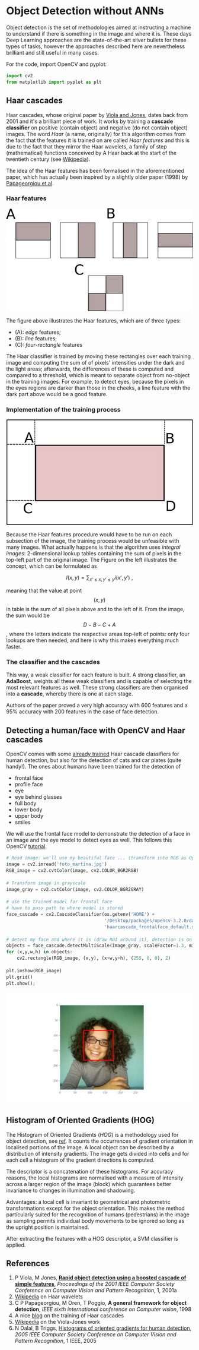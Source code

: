 # Object Detection without ANNs

Object detection is the set of methodologies aimed at instructing a machine to understand if there is something in the image and where it is. These days Deep Learning approaches are the state-of-the-art silver bullets for these types of tasks, however the approaches described here are nevertheless brilliant and still useful in many cases.

For the code, import OpenCV and pyplot:

```python
import cv2
from matplotlib import pyplot as plt
```

## Haar cascades

Haar cascades, whose original paper by [Viola and Jones](object-detection-without-neural-networks.md#references), dates back from 2001 and it's a brilliant piece of work. It works by training a **cascade classifier** on positive \(contain object\) and negative \(do not contain object\) images. The word _Haar_ \(a name, originally\) for this algorithm comes from the fact that the features it is trained on are called _Haar features_ and this is due to the fact that they mirror the Haar wavelets, a family of step \(mathematical\) functions conceived by A Haar back at the start of the twentieth century \(see [Wikipedia](object-detection-without-neural-networks.md#references)\).

The idea of the Haar features has been formalised in the aforementioned paper, which has actually been inspired by a slightly older paper \(1998\) by [Papageorgiou et al](object-detection-without-neural-networks.md#references).

### Haar features

![](../../.gitbook/assets/haar.jpg)

The figure above illustrates the Haar features, which are of three types:

* \(A\): _edge_ features;
* \(B\): _line_ features;
* \(C\): _four-rectangle_ features

The Haar classifier is trained by moving these rectangles over each training image and computing the sum of of pixels' intensities under the dark and the light areas; afterwards, the differences of these is computed and compared to a threshold, which is meant to separate object from no-object in the training images. For example, to detect eyes, because the pixels in the eyes regions are darker than those in the cheeks, a line feature with the dark part above would be a good feature.

### Implementation of the training process

![](../../.gitbook/assets/integral-image.jpg) 

Because the Haar features procedure would have to be run on each subsection of the image, the training process would be unfeasible with many images. What actually happens is that the algorithm uses _integral images_: 2-dimensional lookup tables containing the sum of pixels in the top-left part of the original image. The Figure on the left illustrates the concept, which can be formulated as

$$
I(x, y) = \sum_{x' \leq x, y' \leq y} i(x', y') \ ,
$$

meaning that the value at point$$(x, y)$$in table is the sum of all pixels above and to the left of it. From the image, the sum would be$$D-B-C+A$$, where the letters indicate the respective areas top-left of points: only four lookups are then needed, and here is why this makes everything much faster.

### The classifier and the cascades

This way, a weak classifier for each feature is built. A strong classifier, an **AdaBoost**, weights all these weak classifiers and is capable of selecting the most relevant features as well. These strong classifiers are then organised into a **cascade**, whereby there is one at each stage.

Authors of the paper proved a very high accuracy with 600 features and a 95% accuracy with 200 features in the case of face detection.

## Detecting a human/face with OpenCV and Haar cascades

OpenCV comes with some [already trained](https://github.com/opencv/opencv/tree/master/data/haarcascades) Haar cascade classifiers for human detection, but also for the detection of cats and car plates \(quite handy!\). The ones about humans have been trained for the detection of

* frontal face
* profile face
* eye
* eye behind glasses
* full body
* lower body
* upper body
* smiles

We will use the frontal face model to demonstrate the detection of a face in an image and the eye model to detect eyes as well. This follows this OpenCV [tutorial](http://docs.opencv.org/3.1.0/d7/d8b/tutorial_py_face_detection.html).

```python
# Read image: we'll use my beautiful face ... (transform into RGB as OpenCV reads in BGR)
image = cv2.imread('foto_martina.jpg')
RGB_image = cv2.cvtColor(image, cv2.COLOR_BGR2RGB)

# Transform image in grayscale
image_gray = cv2.cvtColor(image, cv2.COLOR_BGR2GRAY)

# use the trained model for frontal face
# have to pass path to where model is stored
face_cascade = cv2.CascadeClassifier(os.getenv('HOME') + 
                                     '/Desktop/packages/opencv-3.2.0/data/haarcascades/' + 
                                     'haarcascade_frontalface_default.xml')

# detect my face and where it is (draw ROI around it), detection is on the grayscale one
objects = face_cascade.detectMultiScale(image_gray, scaleFactor=1.3, minNeighbors=5)
for (x,y,w,h) in objects:
    cv2.rectangle(RGB_image, (x,y), (x+w,y+h), (255, 0, 0), 2)
        
plt.imshow(RGB_image)
plt.grid()
plt.show();
```

![My face, detected](../../.gitbook/assets/me-haar.png)

## Histogram of Oriented Gradients \(HOG\)

The Histogram of Oriented Gradients \(_HOG_\) is a methodology used for object detection, see [ref](object-detection-without-neural-networks.md#references). It counts the occurrences of gradient orientation in localised portions of the image. A local object can be described by a distribution of intensity gradients. The image gets divided into cells and for each cell a histogram of the gradient directions is computed.

The descriptor is a concatenation of these histograms. For accuracy reasons, the local histograms are normalised with a measure of intensity across a larger region of the image \(block\) which guarantees better invariance to changes in illumination and shadowing.

Advantages: a local cell is invariant to geometrical and photometric transformations except for the object orientation. This makes the method particularly suited for the recognition of humans \(pedestrians\) in the image as sampling permits individual body movements to be ignored so long as the upright position is maintained.

After extracting the features with a HOG descriptor, a SVM classifier is applied.

## References

1.  P Viola, M Jones, [**Rapid object detection using a boosted cascade of simple features**](http://www.merl.com/publications/docs/TR2004-043.pdf), _Proceedings of the 2001 IEEE Computer Society Conference on Computer Vision and Pattern Recognition_, 1, 2001a
2.  [Wikipedia](https://en.wikipedia.org/wiki/Haar_wavelet) on Haar wavelets
3.  C P Papageorgiou, M Oren, T Poggio, **A general framework for object detection**, _IEEE sixth international conference on Computer vision_, 1998
4.  A nice [blog](https://singhgaganpreet.wordpress.com/2012/10/14/training-haar-cascade/) on the training of Haar cascades
5.  [Wikipedia](https://en.wikipedia.org/wiki/Viola–Jones_object_detection_framework#Cascade_architecture) on the Viola-Jones work
6.  N Dalal, B Triggs, [Histograms of oriented gradients for human detection](https://hal.inria.fr/file/index/docid/548512/filename/hog_cvpr2005.pdf), _2005 IEEE Computer Society Conference on Computer Vision and Pattern Recognition_, 1 IEEE, 2005

